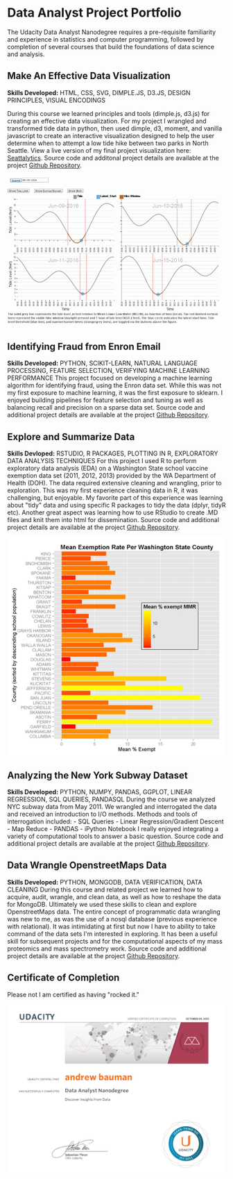 # Data Analyst Project Portfolio

The Udacity Data Analyst Nanodegree requires a pre-requisite familiarity and experience in statistics and computer programming, followed by completion of several courses that build the foundations of data science and analysis.

## Make An Effective Data Visualization

**Skills Developed:** HTML, CSS, SVG, DIMPLE.JS, D3.JS, DESIGN PRINCIPLES, VISUAL ENCODINGS 

During this course we learned principles and tools (dimple.js, d3.js) for creating an effective data visualization. For my project I wrangled and transformed tide data in python, then used dimple, d3, moment, and vanilla javascript to create an interactive visualization designed to help the user determine when to attempt a low tide hike between two parks in North Seattle. View a live version of my final project visualization here: [Seattalytics](http://seattalytics.com).  Source code and additonal project details are available at the project [Github Repository](https://github.com/baumanab/seattle_tides).

![Screen Shot](tide_vis.PNG)

## Identifying Fraud from Enron Email

**Skills Developed:** PYTHON, SCIKIT-LEARN, NATURAL LANGUAGE PROCESSING, FEATURE SELECTION, VERIFYING MACHINE LEARNING PERFORMANCE
This project focused on developing a machine learning algorithm for identifying fraud, using the Enron data set. While this was not my first exposure to machine learning, it was the first exposure to sklearn. I enjoyed building pipelines for feature selection and tuning as well as balancing recall and precision on a sparse data set.  Source code and additional project details are available at the project [Github Repository](https://github.com/baumanab/udacity_intro_machinelearning_project).

## Explore and Summarize Data

**Skills Devloped:** RSTUDIO, R PACKAGES, PLOTTING IN R, EXPLORATORY DATA ANALYSIS TECHNIQUES 
For this project I used R to perform exploratory data analysis (EDA) on a Washington State school vaccine exemption data set (2011, 2012, 2013) provided by the WA Department of Health (DOH). The data required extensive cleaning and wrangling, prior to exploration. This was my first experience cleaning data in R, it was challenging, but enjoyable. My favorite part of this experience was learning about "tidy" data and using specific R packages to tidy the data (dplyr, tidyR etc). Another great aspect was learning how to use RStudio to create .MD files and knit them into html for dissemination.  Source code and additional project details are available at the project [Github Repository](https://github.com/baumanab/EDA_R_Udacity).

![](https://github.com/baumanab/EDA_R_Udacity/blob/master/EDA_R_FinalProject/img/final_plot_two.png)


## Analyzing the New York Subway Dataset

**Skills Developed:** PYTHON, NUMPY, PANDAS, GGPLOT, LINEAR REGRESSION, SQL QUERIES, PANDASQL 
During the course we analyzed NYC subway data from May 2011. We wrangled and interrogated the data and received an introduction to I/O methods. Methods and tools of interrogation included: - SQL Queries - Linear Regression/Gradient Descent - Map Reduce - PANDAS - iPython Notebook I really enjoyed integrating a variety of computational tools to answer a basic question. Source code and additional project details are available at the project [Github Repository](https://github.com/baumanab/IntroDSProject).

## Data Wrangle OpenstreetMaps Data

**Skills Developed:** PYTHON, MONGODB, DATA VERIFICATION, DATA CLEANING 
During this course and related project we learned how to acquire, audit, wrangle, and clean data, as well as how to reshape the data for MongoDB. Ultimately we used these skills to clean and explore OpenstreetMaps data. The entire concept of programmatic data wrangling was new to me, as was the use of a nosql database (previous experience with relational). It was intimidating at first but now I have to ability to take command of the data sets I'm interested in exploring. It has been a useful skill for subsequent projects and for the computational aspects of my mass proteomics and mass spectrometry work. Source code and additional project details are available at the project [Github Repository](https://github.com/baumanab/udacity_mongo_github).


## Certificate of Completion

Please not I am certified as having "rocked it."  

![DAND Certificate](DAND_certificate.png)




